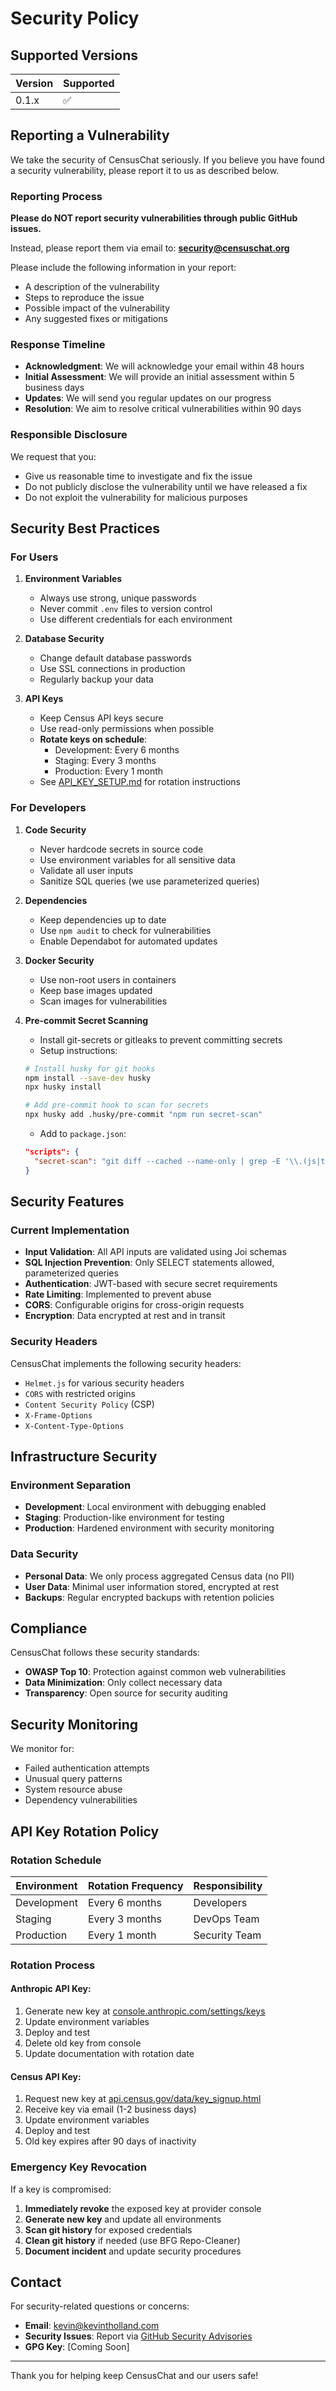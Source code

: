 # Security Policy

## Supported Versions

| Version | Supported          |
| ------- | ------------------ |
| 0.1.x   | :white_check_mark: |

## Reporting a Vulnerability

We take the security of CensusChat seriously. If you believe you have found a security vulnerability, please report it to us as described below.

### Reporting Process

**Please do NOT report security vulnerabilities through public GitHub issues.**

Instead, please report them via email to: **security@censuschat.org**

Please include the following information in your report:

- A description of the vulnerability
- Steps to reproduce the issue
- Possible impact of the vulnerability
- Any suggested fixes or mitigations

### Response Timeline

- **Acknowledgment**: We will acknowledge your email within 48 hours
- **Initial Assessment**: We will provide an initial assessment within 5 business days
- **Updates**: We will send you regular updates on our progress
- **Resolution**: We aim to resolve critical vulnerabilities within 90 days

### Responsible Disclosure

We request that you:

- Give us reasonable time to investigate and fix the issue
- Do not publicly disclose the vulnerability until we have released a fix
- Do not exploit the vulnerability for malicious purposes

## Security Best Practices

### For Users

1. **Environment Variables**
   - Always use strong, unique passwords
   - Never commit `.env` files to version control
   - Use different credentials for each environment

2. **Database Security**
   - Change default database passwords
   - Use SSL connections in production
   - Regularly backup your data

3. **API Keys**
   - Keep Census API keys secure
   - Use read-only permissions when possible
   - **Rotate keys on schedule**:
     - Development: Every 6 months
     - Staging: Every 3 months
     - Production: Every 1 month
   - See [API_KEY_SETUP.md](API_KEY_SETUP.md) for rotation instructions

### For Developers

1. **Code Security**
   - Never hardcode secrets in source code
   - Use environment variables for all sensitive data
   - Validate all user inputs
   - Sanitize SQL queries (we use parameterized queries)

2. **Dependencies**
   - Keep dependencies up to date
   - Use `npm audit` to check for vulnerabilities
   - Enable Dependabot for automated updates

3. **Docker Security**
   - Use non-root users in containers
   - Keep base images updated
   - Scan images for vulnerabilities

4. **Pre-commit Secret Scanning**
   - Install git-secrets or gitleaks to prevent committing secrets
   - Setup instructions:
   ```bash
   # Install husky for git hooks
   npm install --save-dev husky
   npx husky install

   # Add pre-commit hook to scan for secrets
   npx husky add .husky/pre-commit "npm run secret-scan"
   ```
   - Add to `package.json`:
   ```json
   "scripts": {
     "secret-scan": "git diff --cached --name-only | grep -E '\\.(js|ts|jsx|tsx|json|env)$' | xargs grep -E '(sk-ant-api03|ANTHROPIC_API_KEY|CENSUS_API_KEY)' && exit 1 || exit 0"
   }
   ```

## Security Features

### Current Implementation

- **Input Validation**: All API inputs are validated using Joi schemas
- **SQL Injection Prevention**: Only SELECT statements allowed, parameterized queries
- **Authentication**: JWT-based with secure secret requirements
- **Rate Limiting**: Implemented to prevent abuse
- **CORS**: Configurable origins for cross-origin requests
- **Encryption**: Data encrypted at rest and in transit

### Security Headers

CensusChat implements the following security headers:

- `Helmet.js` for various security headers
- `CORS` with restricted origins
- `Content Security Policy` (CSP)
- `X-Frame-Options`
- `X-Content-Type-Options`

## Infrastructure Security

### Environment Separation

- **Development**: Local environment with debugging enabled
- **Staging**: Production-like environment for testing
- **Production**: Hardened environment with security monitoring

### Data Security

- **Personal Data**: We only process aggregated Census data (no PII)
- **User Data**: Minimal user information stored, encrypted at rest
- **Backups**: Regular encrypted backups with retention policies

## Compliance

CensusChat follows these security standards:

- **OWASP Top 10**: Protection against common web vulnerabilities
- **Data Minimization**: Only collect necessary data
- **Transparency**: Open source for security auditing

## Security Monitoring

We monitor for:

- Failed authentication attempts
- Unusual query patterns
- System resource abuse
- Dependency vulnerabilities

## API Key Rotation Policy

### Rotation Schedule

| Environment | Rotation Frequency | Responsibility |
|-------------|-------------------|----------------|
| Development | Every 6 months | Developers |
| Staging | Every 3 months | DevOps Team |
| Production | Every 1 month | Security Team |

### Rotation Process

#### Anthropic API Key:
1. Generate new key at [console.anthropic.com/settings/keys](https://console.anthropic.com/settings/keys)
2. Update environment variables
3. Deploy and test
4. Delete old key from console
5. Update documentation with rotation date

#### Census API Key:
1. Request new key at [api.census.gov/data/key_signup.html](https://api.census.gov/data/key_signup.html)
2. Receive key via email (1-2 business days)
3. Update environment variables
4. Deploy and test
5. Old key expires after 90 days of inactivity

### Emergency Key Revocation

If a key is compromised:
1. **Immediately revoke** the exposed key at provider console
2. **Generate new key** and update all environments
3. **Scan git history** for exposed credentials
4. **Clean git history** if needed (use BFG Repo-Cleaner)
5. **Document incident** and update security procedures

## Contact

For security-related questions or concerns:

- **Email**: kevin@kevintholland.com
- **Security Issues**: Report via [GitHub Security Advisories](https://github.com/hollandkevint/CensusChat/security/advisories)
- **GPG Key**: [Coming Soon]

---

Thank you for helping keep CensusChat and our users safe!